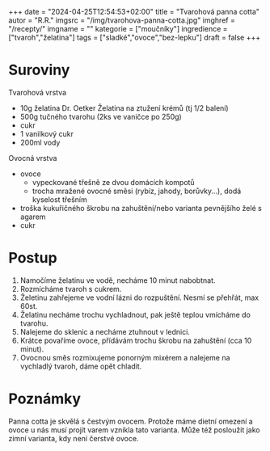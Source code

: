
+++
date = "2024-04-25T12:54:53+02:00"
title = "Tvarohová panna cotta"
autor = "R.R."
imgsrc = "/img/tvarohova-panna-cotta.jpg"
imghref = "/recepty/"
imgname = ""
kategorie = ["moučníky"]
ingredience = ["tvaroh","želatina"]
tags = ["sladké","ovoce","bez-lepku"]
draft = false
+++


# Suroviny
Tvarohová vrstva
- 10g želatina  Dr. Oetker Želatina na ztužení krémů  (tj 1/2 balení)
- 500g tučného tvarohu (2ks ve vaničce po 250g)
- cukr
- 1 vanilkový cukr
- 200ml vody

Ovocná vrstva
- ovoce
    - vypeckované třešně ze dvou domácích kompotů
    - trocha mražené ovocné směsi (rybíz, jahody, borůvky...), dodá kyselost třešním
- troška kukuřičného škrobu na zahuštění/nebo varianta pevnějšího želé s agarem
- cukr


# Postup
1. Namočíme želatinu ve vodě, necháme 10 minut nabobtnat.
2. Rozmícháme tvaroh s cukrem.
3. Želetinu zahřejeme ve vodní lázni do rozpuštění. Nesmí se přehřát, max 60st.
4. Želatinu necháme trochu vychladnout, pak ještě teplou vmícháme do tvarohu. 
5. Nalejeme do sklenic a necháme ztuhnout v lednici.
6. Krátce povaříme ovoce, přídávám trochu škrobu na zahuštění (cca 10 minut).
7. Ovocnou směs rozmixujeme ponorným mixérem a nalejeme na vychladlý tvaroh, dáme opět chladit.


# Poznámky
Panna cotta je skvělá s čestvým ovocem. Protože máme dietní omezení a ovoce u nás musí projít varem vznikla tato varianta. 
Může též posloužit jako zimní varianta, kdy není čerstvé ovoce.

<!-- --> 